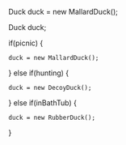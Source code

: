

Duck duck = new MallardDuck(); 

Duck duck; 

if(picnic) { 

    duck = new MallardDuck(); 

} else if(hunting) { 

    duck = new DecoyDuck(); 

} else if(inBathTub) { 

    duck = new RubberDuck(); 
} 

